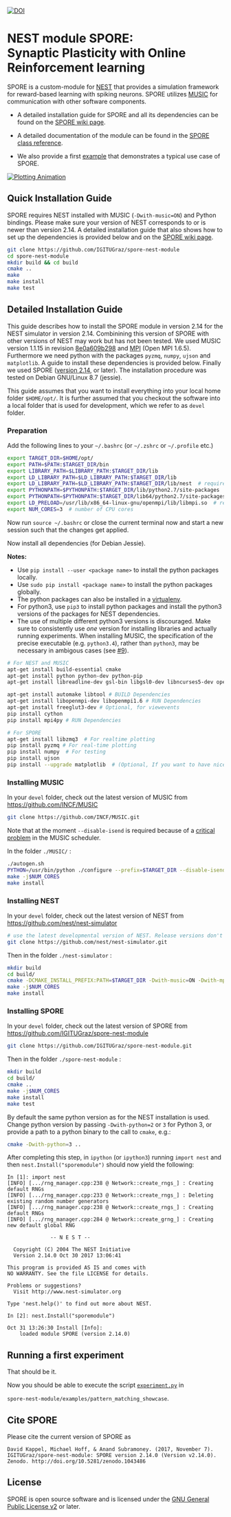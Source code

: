 [![DOI](https://zenodo.org/badge/DOI/10.5281/zenodo.1043486.svg)](https://doi.org/10.5281/zenodo.1043486)

# NEST module SPORE:<br> Synaptic Plasticity with Online Reinforcement learning

SPORE is a custom-module for [NEST](http://www.nest-simulator.org/) that provides a simulation framework
for reward-based learning with spiking neurons. SPORE utilizes [MUSIC](https://github.com/INCF/MUSIC)
for communication with other software components.

* A detailed installation guide for SPORE and all its dependencies can be found on the [SPORE wiki page](https://github.com/IGITUGraz/spore-nest-module/wiki).

* A detailed documentation of the module can be found in the [SPORE class reference](https://igitugraz.github.io/spore-nest-module/).

* We also provide a first [example](https://github.com/IGITUGraz/spore-nest-module/blob/master/examples/pattern_matching_showcase) that demonstrates a typical use case of SPORE.

[![Plotting Animation][1]][2]

[1]: https://cloud.githubusercontent.com/assets/22887425/24467479/f7235d1c-14b4-11e7-8ecf-ba19931d7f8d.gif
[2]: https://github.com/IGITUGraz/spore-nest-module/blob/master/examples/pattern_matching_showcase

## Quick Installation Guide

SPORE requires NEST installed with MUSIC (`-Dwith-music=ON`) and Python bindings. Please make sure your version of NEST corresponds to or is newer than version 2.14.
A detailed installation guide that also shows how to set up the dependencies is provided below and on the [SPORE wiki page](https://github.com/IGITUGraz/spore-nest-module/wiki).

```bash
git clone https://github.com/IGITUGraz/spore-nest-module
cd spore-nest-module
mkdir build && cd build
cmake ..
make
make install
make test
```

## Detailed Installation Guide

This guide describes how to install the SPORE module in version 2.14 for the NEST simulator in version 2.14. Combinining this version of SPORE with other versions of NEST may work but has not been tested.
We used MUSIC version 1.1.15 in revision [8e0a609b298](https://github.com/INCF/MUSIC/commit/8e0a609b29835be604ae556c1592aad9b4be1827) and [MPI](https://www.open-mpi.org/) (Open MPI 1.6.5).
Furthermore we need python with the packages `pyzmq`, `numpy`, `ujson` and `matplotlib`.
A guide to install these dependencies is provided below.
Finally we used SPORE ([version 2.14](https://github.com/IGITUGraz/spore-nest-module/releases/tag/v2.14.0), or later).
The installation procedure was tested on Debian GNU/Linux 8.7 (jessie).

This guide assumes that you want to install everything into your local home folder `$HOME/opt/`.
It is further assumed that you checkout the software into a local folder that is used for development,
which we refer to as `devel` folder.

### Preparation

Add the following lines to your `~/.bashrc` (or `~/.zshrc` or `~/.profile` etc.)

```bash
export TARGET_DIR=$HOME/opt/
export PATH=$PATH:$TARGET_DIR/bin
export LIBRARY_PATH=$LIBRARY_PATH:$TARGET_DIR/lib
export LD_LIBRARY_PATH=$LD_LIBRARY_PATH:$TARGET_DIR/lib
export LD_LIBRARY_PATH=$LD_LIBRARY_PATH:$TARGET_DIR/lib/nest  # required in some cases
export PYTHONPATH=$PYTHONPATH:$TARGET_DIR/lib/python2.7/site-packages
export PYTHONPATH=$PYTHONPATH:$TARGET_DIR/lib64/python2.7/site-packages
export LD_PRELOAD=/usr/lib/x86_64-linux-gnu/openmpi/lib/libmpi.so  # required in some cases (path only works for debian jessie)
export NUM_CORES=3  # number of CPU cores

```

Now run `source ~/.bashrc` or close the current terminal now and start a new session such that the changes get applied.

Now install all dependencies (for Debian Jessie). 

**Notes:**

* Use `pip install --user <package name>` to install the python packages locally.
* Use `sudo pip install <package name>` to install the python packages globally.
* The python packages can also be installed in a [virtualenv](https://virtualenv.pypa.io/en/stable/).
* For python3, use `pip3` to install python packages and install the python3 versions of the packages for NEST dependencies. 
* The use of multiple different python3 versions is discouraged.
  Make sure to consistently use *one* version for installing libraries and actually running experiments.
  When installing MUSIC, the specification of the precise executable (e.g. `python3.4`), rather than `python3`,
  may be necessary in ambigous cases (see [#9](https://github.com/IGITUGraz/spore-nest-module/issues/9)).

```bash
# For NEST and MUSIC
apt-get install build-essential cmake
apt-get install python python-dev python-pip
apt-get install libreadline-dev gsl-bin libgsl0-dev libncurses5-dev openmpi-bin

apt-get install automake libtool # BUILD Dependencies
apt-get install libopenmpi-dev libopenmpi1.6 # RUN Dependencies
apt-get install freeglut3-dev # Optional, for viewevents
pip install cython
pip install mpi4py # RUN Dependencies

# For SPORE
apt-get install libzmq3  # For realtime plotting
pip install pyzmq # For real-time plotting
pip install numpy  # For testing
pip install ujson
pip install --upgrade matplotlib  # (Optional, If you want to have nice plotting, you should upgrade `matplotlib` to the newest version)
```


### Installing MUSIC

In your `devel` folder, check out the latest version of MUSIC from https://github.com/INCF/MUSIC

```bash
git clone https://github.com/INCF/MUSIC.git
```

Note that at the moment `--disable-isend` is required because
of a [critical problem](https://github.com/INCF/MUSIC/issues/35#issuecomment-280332573)
in the MUSIC scheduler.

In the folder `./MUSIC/` :

```bash
./autogen.sh
PYTHON=/usr/bin/python ./configure --prefix=$TARGET_DIR --disable-isend  # Replace with python3[.x] if desired
make -j$NUM_CORES
make install
```

### Installing NEST

In your `devel` folder, check out the latest version of NEST from https://github.com/nest/nest-simulator

```bash
# use the latest developmental version of NEST. Release versions don't currently work with SPORE
git clone https://github.com/nest/nest-simulator.git
```
Then in the folder `./nest-simulator` :

```bash
mkdir build
cd build/
cmake -DCMAKE_INSTALL_PREFIX:PATH=$TARGET_DIR -Dwith-music=ON -Dwith-mpi=ON -Dwith-python=2 ..  # Change python version to 3 for Python 3
make -j$NUM_CORES
make install
```

### Installing SPORE

In your `devel` folder, check out the latest version of SPORE from https://github.com/IGITUGraz/spore-nest-module

```bash
git clone https://github.com/IGITUGraz/spore-nest-module.git
```

Then in the folder `./spore-nest-module` :

```bash
mkdir build
cd build/
cmake ..
make -j$NUM_CORES
make install
make test
```

By default the same python version as for the NEST installation is used. Change python version by passing `-Dwith-python=2` or `3` for Python 3, or provide a path to a python binary to the call to `cmake`, e.g.:

```bash
cmake -Dwith-python=3 ..
```

After completing this step, in `ipython` (or `ipython3`) running `import nest` and then `nest.Install("sporemodule")` should now yield the following:

```
In [1]: import nest
[INFO] [.../rng_manager.cpp:238 @ Network::create_rngs_] : Creating default RNGs
[INFO] [.../rng_manager.cpp:233 @ Network::create_rngs_] : Deleting existing random number generators
[INFO] [.../rng_manager.cpp:238 @ Network::create_rngs_] : Creating default RNGs
[INFO] [.../rng_manager.cpp:284 @ Network::create_grng_] : Creating new default global RNG

              -- N E S T --

  Copyright (C) 2004 The NEST Initiative
  Version 2.14.0 Oct 30 2017 13:06:41

This program is provided AS IS and comes with
NO WARRANTY. See the file LICENSE for details.

Problems or suggestions?
  Visit http://www.nest-simulator.org

Type 'nest.help()' to find out more about NEST.

In [2]: nest.Install("sporemodule")

Oct 31 13:26:30 Install [Info]: 
    loaded module SPORE (version 2.14.0)
```

## Running a first experiment

That should be it.

Now you should be able to execute the script [`experiment.py`](https://github.com/IGITUGraz/spore-nest-module/blob/master/examples/pattern_matching_showcase/experiment.py) in

`spore-nest-module/examples/pattern_matching_showcase`.

## Cite SPORE

Please cite the current version of SPORE as

```
David Kappel, Michael Hoff, & Anand Subramoney. (2017, November 7).
IGITUGraz/spore-nest-module: SPORE version 2.14.0 (Version v2.14.0).
Zenodo. http://doi.org/10.5281/zenodo.1043486
```

## License

SPORE is open source software and is licensed under the [GNU General Public
License v2](https://www.gnu.org/licenses/old-licenses/gpl-2.0.en.html) or later.

